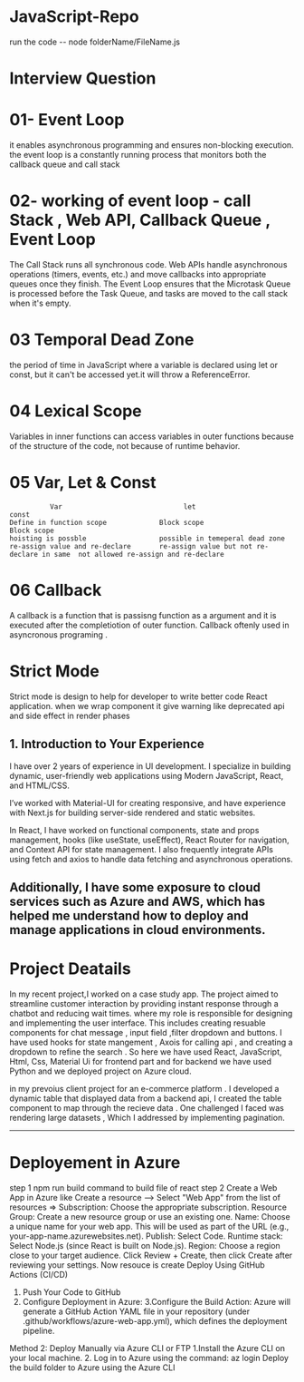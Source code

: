 # JavaScript-Repo
run the code  --  node folderName/FileName.js
# Interview Question

 # 01- Event Loop
  it enables asynchronous programming and ensures non-blocking execution.
 the event loop is a constantly running process that monitors both the callback queue and call stack

# 02- working of event loop  - call Stack , Web API,  Callback Queue , Event Loop
The Call Stack runs all synchronous code.
Web APIs handle asynchronous operations (timers, events, etc.) and move callbacks into appropriate queues once they finish.
The Event Loop ensures that the Microtask Queue is processed before the Task Queue, and tasks are moved to the call stack when it's empty.

# 03 Temporal Dead Zone
the period of time in JavaScript where a variable is declared using let or const, but it can't be accessed yet.it will throw a ReferenceError.

# 04 Lexical Scope
 Variables in inner functions can access variables in outer functions because of the structure of the code, not because of runtime behavior.

 # 05 Var, Let & Const
              Var                              let                             const
    Define in function scope             Block scope                          Block scope
    hoisting is possble                  possible in temeperal dead zone
    re-assign value and re-declare       re-assign value but not re-declare in same  not allowed re-assign and re-declare
    


# 06 Callback
A callback is a function that is passisng function as a argument and it is executed after the completiotion of outer function. 
Callback oftenly used in asyncronous programing .

# Strict Mode
Strict mode is design to help for developer to write better code React application.
when we wrap component it give warning like deprecated api and side effect in render phases

## 1. Introduction to Your Experience
I have over 2 years of experience in UI development.
I specialize in building dynamic, user-friendly web applications using Modern JavaScript,
React, and HTML/CSS.

I’ve worked with Material-UI for creating responsive,
and have experience with Next.js for building server-side rendered and static websites.

In React, I have worked on  functional components, state and props management, hooks (like useState, useEffect),
React Router for navigation, and Context API for state management.
I also frequently integrate APIs using fetch and axios to handle data fetching and asynchronous operations.

Additionally, I have some exposure to cloud services such as Azure and AWS, which has helped me understand how to deploy and manage applications in cloud environments.
-----------------------------------------------------------------------------------------------
# Project Deatails
 In my recent project,I worked on a case study app.
The project aimed to streamline customer interaction by providing instant response through a chatbot and reducing wait times. 
where my role is responsible for designing and implementing the user interface. This includes creating resuable components for chat message , input field ,filter dropdown and buttons. I have used hooks  for state mangement ,  Axois for calling api , and creating a dropdown to refine the search .
So here we have used React, JavaScript, Html, Css, Material Ui for frontend part and for backend we have used Python and we deployed project on Azure cloud.

 in my prevoius client project for an e-commerce platform . I developed a dynamic table that displayed data from a backend api, I created the table component to map through the recieve data . One challenged I faced was rendering large datasets , Which I addressed by implementing pagination.

------------------------------------------------
# Deployement in Azure
step 1  npm run build command to build file of react
step 2 Create a Web App in Azure like Create a resource --> Select "Web App" from the list of resources => Subscription: Choose the appropriate subscription.
Resource Group: Create a new resource group or use an existing one.
Name: Choose a unique name for your web app. This will be used as part of the URL (e.g., your-app-name.azurewebsites.net).
Publish: Select Code.
Runtime stack: Select Node.js (since React is built on Node.js).
Region: Choose a region close to your target audience.
Click Review + Create, then click Create after reviewing your settings.
Now resouce is create 
Deploy Using GitHub Actions (CI/CD)
1. Push Your Code to GitHub
2. Configure Deployment in Azure:
3.Configure the Build Action: Azure will generate a GitHub Action YAML file in your repository (under .github/workflows/azure-web-app.yml), which defines the deployment pipeline.

Method 2: Deploy Manually via Azure CLI or FTP
1.Install the Azure CLI on your local machine.
2. Log in to Azure using the command: az login
Deploy the build folder to Azure using the Azure CLI
